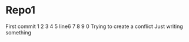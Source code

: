 Repo1
=====
First commit
1
2
3
4
5
line6
7
8
9
0
Trying to create a conflict 
Just writing something